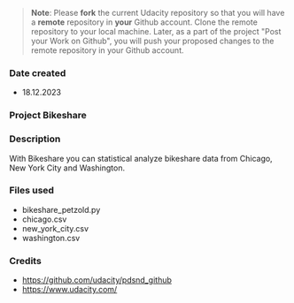 >**Note**: Please **fork** the current Udacity repository so that you will have a **remote** repository in **your** Github account. Clone the remote repository to your local machine. Later, as a part of the project "Post your Work on Github", you will push your proposed changes to the remote repository in your Github account.

### Date created
[//]: # "Include the date you created this project and README file."
* 18.12.2023

### Project Bikeshare
[//]: # "Replace the Project Title"

### Description
With Bikeshare you can statistical analyze bikeshare data from Chicago, New York City and Washington.

### Files used
* bikeshare_petzold.py
* chicago.csv
* new_york_city.csv
* washington.csv

### Credits
[//]: # "It's important to give proper credit. Add links to any repo that inspired you or blogposts you consulted."
* https://github.com/udacity/pdsnd_github
* https://www.udacity.com/
